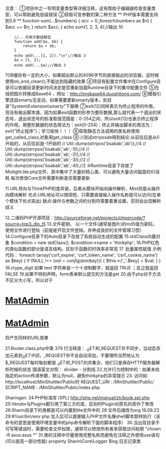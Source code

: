 注意：
   ①项目中之一写明变量类型等详细注释，这有帮助于编辑器检查变量类型，可以帮助避免低级错误
   ②获取可变参数的第二种方法
    ** PHP版本需要支持到5.6 **
       function sum(...$numbers) {
            $acc = 0;
            foreach ($numbers as $n) {
                $acc += $n;
            }
            return $acc;
        }
        echo sum(1, 2, 3, 4);//输出 10

        //...可用于数组解包
        function add($a, $b) {
            return $a + $b;
        }
        echo add(...[1, 2])."\n";//输出 3
        $a = [1, 2];
        echo add(...$a);//输出 3
   ?OB缓存有一定的大小，如果超出默认的4096字节则直接输出的浏览器，这时候使用ob_end_clean();不能达到隐藏的效果
   ④项目有配置文件集中在Configure目录可以依据目录更新时间决定是否重新加载Runtime目录下的集中配置文件
   ⑤在线把图片转换成Base64 ，网址：http://imgbase64.duoshitong.com/
   ⑥模板引擎选自smarty无变动，如果需要更新smarty版本，到目录"System\Extension\smarty"下替换
   ⑦exit(12)同样表示为终止程序的作用，但没有输出脚本值，因为如果exit函数的形参为整形数据,那么就代表一个退出的状态号，退出状态号的标准取值范围是：0-254之间，所以exit(12)也表示终止程序的作用。用整形数据的状态用法为：exit(0-254)；终止并输出脚本的用法为：exit("终止程序")；学习愉快！！！
   ⑧获取静态方法调用的类名称使用get_called_class,对象用get_class
   ⑨
        //测试strrposde得到结论:从前往后是从0开始的，从后往前是-1开始的
        //        Util::dump(strrpos('bsabab','ab'));//4
        //        Util::dump(strrpos('bsabab','ab',-1));//4
        //        Util::dump(strrpos('bsabab','ab',-2));//4
        //        Util::dump(strrpos('bsabab','ab',-3));//2
        //        Util::dump(strrpos('bsabab','ab',-4));//2
    ⑩Runtime目录下存放了 Mistight.lite.php文件，其中集中了大量的核心类，可以避免大量访问磁盘的IO消耗
       每次修改Core文件需要判断是否需要更新

   11.URL导向与ThinkPHP的差异是，后者从模块开始向操作解析，Mist则是从操作向模块解析
      优点:URL地址可以很简短，只需要直接输入操作名称就可以访问(在单个模块下优点突出)
      缺点:操作与参数之间的分割符需要着重设置，否则会出现解析歧义

   12.二维码PHP开源项目：http://sourceforge.net/projects/phpqrcode/?source=top3_dlp_t5
   13.文件密钥， 以一个文件(通常是图片)的md5值为密码，使用文件进行登陆（前提是开启文件登陆，并养成良好的文件管理习惯）
   14.Configure目录下的Auto目录下存放了系统自动生成的配置
   15.stdClass内置对象
      $condition = new stdClass();
      $condition->name = 'thinkphp';
   16.PHP红色的类似函数的部分是语言结构，区别于函数的时效率非常高
   17. 批量属性赋值
        示例代码：
   			foreach (array('csrf_expire', 'csrf_token_name', 'csrf_cookie_name') as $key)
   			{
   				if (NULL !== ($val = config_item($key)))
   				{
   					$this->{'_'.$key} = $val;
   				}
   			}
   18.ctype_digit 如果 text 字符串是一个十进制数字，就返回 TRUE  ；反之就返回 FALSE
   19.如果不特别声明，form表单默认提交的方法是get
   20.由于php对于方法不区分大小写，所以对于
            <h1><a href="{U url='admin/member/index/indexmain' }">MatAdmin</a></h1>
            <h1><a href="{U url='admin/member/index/indexMain' }">MatAdmin</a></h1>
        将产生同样的URL效果

   21.Router.class.php中第 379 行注释道：
        $_GET和$_REQUEST并不同步，当动态添加元素到$_GET中后，$_REQUEST中不会自动添加，不要理所当然地认为$_REQUEST每时每刻都是
        $_GET和$_POST的并集合，他们只是保存HTTP服务器解析时候的状态
国语英文对照：
divider - 分割线
  22.允许行为控制中的：如果未给指定的action传递参数，默认为null，避免thinkphp的异常提示
  23.
     访问如http://localhost/MinShuttler/Public时
       REQUEST_URI : /MinShuttler/Public/
       SCRIPT_NAME : /MinShuttler/Public/index.php
  
Sharingan:
    24:PHP标准库 (SPL) http://php.net/manual/zh/book.spl.php
    25:Vendor与Plugins都引用了第三方的库，区别时Plugin对原先的库作了修改
    26:Sharin目录下的类都是可以内置到lite文件中的
    28:文件后缀改为srg 16.09.23
    29:#!/usr/bin/env php 加入后可以直接输入PHP文件名像shell脚本那样执行（该命令的意思是使用环境变量中的php命令解析下面的脚本程序）
    30.当出现目录不可写等错误时，需要检查文件权限，通常可以修改所有者来获取访问权限 "chown -R asus.asus *"
    31.类的注释中尽量使用完整名称而避免在注释之外使用use语句(可以提高一部分性能) property Sharin\Core\Logger $log 日志记录类
